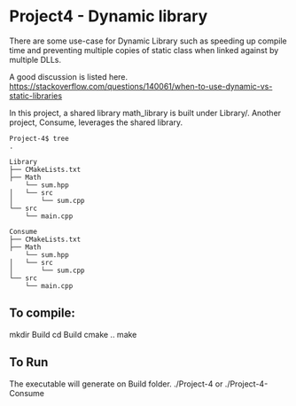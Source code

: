 # Project4 - Dynamic library 

There are some use-case for Dynamic Library such as speeding up compile time and preventing multiple copies of static class when linked against by multiple DLLs.

A good discussion is listed here.
https://stackoverflow.com/questions/140061/when-to-use-dynamic-vs-static-libraries


In this project, a shared library math_library is built under Library/.
Another project, Consume, leverages the shared library.

```
Project-4$ tree
.

Library
├── CMakeLists.txt
├── Math
    └── sum.hpp
│   └── src
│       └── sum.cpp
└── src
    └── main.cpp

Consume
├── CMakeLists.txt
├── Math
    └── sum.hpp
│   └── src
│       └── sum.cpp
└── src
    └── main.cpp
```

## To compile:

mkdir Build
cd Build
cmake ..
make

## To Run
The executable will generate on Build folder. 
./Project-4 or ./Project-4-Consume